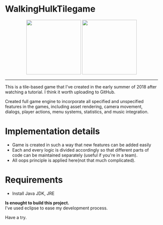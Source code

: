 # WalkingHulkTilegame
<p align="center">
    <image src = "https://github.com/AshishMadhu/WalkingHulkTilegame/blob/master/start.jpg" height = 180/>
    <image src = "https://github.com/AshishMadhu/WalkingHulkTilegame/blob/master/game.jpg" height = 180/>
</p>
<hr>


This is a tile-based game that I've created in the early summer of 2018 after watching a tutorial. I think it worth uploading to GitHub. 

Created full game engine to incorporate all specified and unspecified features in the games, including asset rendering, camera movement, dialogs, player actions, menu systems, statistics, and music integration.

# Implementation details
- Game is created in such a way that new features can be added easily
- Each and every logic is divided accordingly so that different parts of code can be maintained separately (useful if you're in a team).
- All oops principle is applied here(not that much complicated).

# Requirements
-   Install Java JDK, JRE

<b>Is enought to build this project.</b>
I've used eclipse to ease my development process.

Have a try.